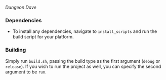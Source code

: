 *Dungeon Dave*

### Dependencies

- To install any dependencies, navigate to `install_scripts` and run the build script for your platform.

### Building

Simply run `build.sh`, passing the build type as the first argument (`debug` or `release`).
If you wish to run the project as well, you can specify the second argument to be `run`.
